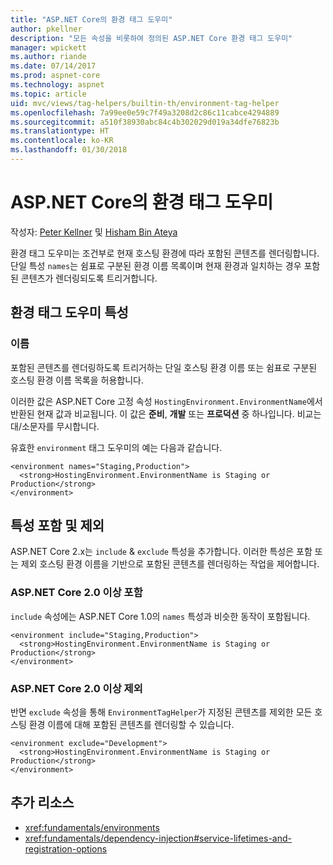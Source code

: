 ```yaml
---
title: "ASP.NET Core의 환경 태그 도우미"
author: pkellner
description: "모든 속성을 비롯하여 정의된 ASP.NET Core 환경 태그 도우미"
manager: wpickett
ms.author: riande
ms.date: 07/14/2017
ms.prod: aspnet-core
ms.technology: aspnet
ms.topic: article
uid: mvc/views/tag-helpers/builtin-th/environment-tag-helper
ms.openlocfilehash: 7a99ee0e59c7f49a3208d2c86c11cabce4294889
ms.sourcegitcommit: a510f38930abc84c4b302029d019a34dfe76823b
ms.translationtype: HT
ms.contentlocale: ko-KR
ms.lasthandoff: 01/30/2018
---
```

# <a name="environment-tag-helper-in-aspnet-core"></a>ASP.NET Core의 환경 태그 도우미

작성자: [Peter Kellner](http://peterkellner.net) 및 [Hisham Bin Ateya](https://twitter.com/hishambinateya)

환경 태그 도우미는 조건부로 현재 호스팅 환경에 따라 포함된 콘텐츠를 렌더링합니다. 단일 특성 `names`는 쉼표로 구분된 환경 이름 목록이며 현재 환경과 일치하는 경우 포함된 콘텐츠가 렌더링되도록 트리거합니다.

## <a name="environment-tag-helper-attributes"></a>환경 태그 도우미 특성

### <a name="names"></a>이름

포함된 콘텐츠를 렌더링하도록 트리거하는 단일 호스팅 환경 이름 또는 쉼표로 구분된 호스팅 환경 이름 목록을 허용합니다.

이러한 값은 ASP.NET Core 고정 속성 `HostingEnvironment.EnvironmentName`에서 반환된 현재 값과 비교됩니다.  이 값은 **준비**, **개발** 또는 **프로덕션** 중 하나입니다. 비교는 대/소문자를 무시합니다.

유효한 `environment` 태그 도우미의 예는 다음과 같습니다.

```cshtml
<environment names="Staging,Production">
  <strong>HostingEnvironment.EnvironmentName is Staging or Production</strong>
</environment>
```

## <a name="include-and-exclude-attributes"></a>특성 포함 및 제외

ASP.NET Core 2.x는 `include` & `exclude` 특성을 추가합니다. 이러한 특성은 포함 또는 제외 호스팅 환경 이름을 기반으로 포함된 콘텐츠를 렌더링하는 작업을 제어합니다.

### <a name="include-aspnet-core-20-and-later"></a>ASP.NET Core 2.0 이상 포함

`include` 속성에는 ASP.NET Core 1.0의 `names` 특성과 비슷한 동작이 포함됩니다.

```cshtml
<environment include="Staging,Production">
  <strong>HostingEnvironment.EnvironmentName is Staging or Production</strong>
</environment>
```

### <a name="exclude-aspnet-core-20-and-later"></a>ASP.NET Core 2.0 이상 제외

반면 `exclude` 속성을 통해 `EnvironmentTagHelper`가 지정된 콘텐츠를 제외한 모든 호스팅 환경 이름에 대해 포함된 콘텐츠를 렌더링할 수 있습니다.

```cshtml
<environment exclude="Development">
  <strong>HostingEnvironment.EnvironmentName is Staging or Production</strong>
</environment>
```

## <a name="additional-resources"></a>추가 리소스

* <xref:fundamentals/environments>
* <xref:fundamentals/dependency-injection#service-lifetimes-and-registration-options>
